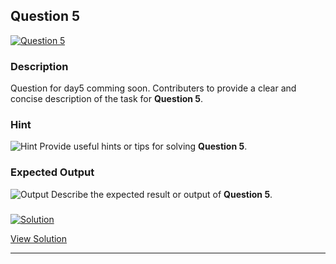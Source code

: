 


## Question 5
<a href="https://github.com/alishgosai/Python-Exercise-and-Solutions/blob/master/questions/Question5.md" target="_blank">
  <img src="https://img.shields.io/badge/Question-5-purple?style=for-the-badge&logoSize=60" alt="Question 5">
</a>

### **Description**
Question for day5 comming soon.
Contributers to provide a clear and concise description of the task for **Question 5**.

### **Hint**
![Hint](https://img.shields.io/badge/Hint:-blue)
Provide useful hints or tips for solving **Question 5**.

### **Expected Output**
![Output](https://img.shields.io/badge/Output:-blue)
Describe the expected result or output of **Question 5**.

### <a href="https://github.com/alishgosai/Python-Exercise-and-Solutions/blob/master/solutions/Solution5.js" target="_blank">
  <img src="https://img.shields.io/badge/Solution-1f8e00?style=for-the-badge&logo=solution&logoColor=white" alt="Solution">
</a>

<a href="https://github.com/alishgosai/Python-Exercise-and-Solutions/blob/master/solutions/Solution5.js" target="_blank">View Solution</a>

---

